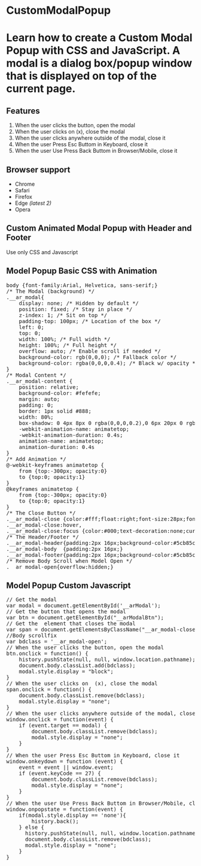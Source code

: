 # CustomModalPopup
<h1>Learn how to create a Custom Modal Popup with CSS and JavaScript. A modal is a dialog box/popup window that is displayed on top of the current page.</h1>

<h2>Features</h2>
<ol>
  <li>When the user clicks the button, open the modal</li>
  <li>When the user clicks on (x), close the modal</li>
  <li>When the user clicks anywhere outside of the modal, close it</li>
  <li>When the user Press Esc Buttom in Keyboard, close it</li>
  <li>When the user Use Press Back Buttom in Browser/Mobile, close it</li>
</ol>

<h2>Browser support</h2>
<ul>
  <li>Chrome</li>
  <li>Safari</li>
  <li>Firefox</li>
  <li>Edge <em>(latest 2)</em></li>
  <li>Opera</li>
</ul>

<h2>Custom Animated Modal Popup with Header and Footer</h2>
<p>Use only CSS and Javascript</p>

<h2>Model Popup Basic CSS with Animation</h2> 
<pre>
body {font-family:Arial, Helvetica, sans-serif;}
/* The Modal (background) */
.__ar_modal{
    display: none; /* Hidden by default */
    position: fixed; /* Stay in place */
    z-index: 1; /* Sit on top */
    padding-top: 100px; /* Location of the box */
    left: 0;
    top: 0;
    width: 100%; /* Full width */
    height: 100%; /* Full height */
    overflow: auto; /* Enable scroll if needed */
    background-color: rgb(0,0,0); /* Fallback color */
    background-color: rgba(0,0,0,0.4); /* Black w/ opacity */
}
/* Modal Content */
.__ar_modal-content {
    position: relative;
    background-color: #fefefe;
    margin: auto;
    padding: 0;
    border: 1px solid #888;
    width: 80%;
    box-shadow: 0 4px 8px 0 rgba(0,0,0,0.2),0 6px 20px 0 rgba(0,0,0,0.19);
    -webkit-animation-name: animatetop;
    -webkit-animation-duration: 0.4s;
    animation-name: animatetop;
    animation-duration: 0.4s
}
/* Add Animation */
@-webkit-keyframes animatetop {
    from {top:-300px; opacity:0} 
    to {top:0; opacity:1}
}
@keyframes animatetop {
    from {top:-300px; opacity:0}
    to {top:0; opacity:1}
}
/* The Close Button */
.__ar_modal-close {color:#fff;float:right;font-size:28px;font-weight:bold;}
.__ar_modal-close:hover,
.__ar_modal-close:focus {color:#000;text-decoration:none;cursor:pointer;}
/* The Header/Footer */
.__ar_modal-header{padding:2px 16px;background-color:#5cb85c;color:white;}
.__ar_modal-body  {padding:2px 16px;}
.__ar_modal-footer{padding:2px 16px;background-color:#5cb85c;color:white;}
/* Remove Body Scroll when Model Open */
.__ar_modal-open{overflow:hidden;}
</pre>

<h2>Model Popup Custom Javascript</h2>   
<pre>
// Get the modal
var modal = document.getElementById('__arModal');
// Get the button that opens the modal
var btn = document.getElementById("__arModalBtn");
// Get the <span> element that closes the modal
var span = document.getElementsByClassName("__ar_modal-close")[0];
//Body scrollfix
var bdclass = '__ar_modal-open';
// When the user clicks the button, open the modal 
btn.onclick = function() {
    history.pushState(null, null, window.location.pathname);
    document.body.classList.add(bdclass);
    modal.style.display = "block";
}
// When the user clicks on <span> (x), close the modal
span.onclick = function() {
    document.body.classList.remove(bdclass);
    modal.style.display = "none";
}
// When the user clicks anywhere outside of the modal, close it
window.onclick = function(event) {
    if (event.target == modal) {
        document.body.classList.remove(bdclass);
        modal.style.display = "none";
    }
}
// When the user Press Esc Buttom in Keyboard, close it
window.onkeydown = function (event) {
    event = event || window.event;
    if (event.keyCode == 27) {
        document.body.classList.remove(bdclass);
        modal.style.display = "none";
    }
}
// When the user Use Press Back Buttom in Browser/Mobile, close it
window.onpopstate = function(event) {
    if(modal.style.display == 'none'){
        history.back();
    } else { 
      history.pushState(null, null, window.location.pathname);
      document.body.classList.remove(bdclass);
      modal.style.display = "none";
    }  
}
</pre>
